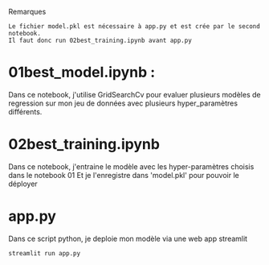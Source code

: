 Remarques

    Le fichier model.pkl est nécessaire à app.py et est crée par le second notebook. 
    Il faut donc run 02best_training.ipynb avant app.py


# 01best_model.ipynb : 
Dans ce notebook, j'utilise GridSearchCv pour evaluer plusieurs modèles de regression sur mon jeu de données avec plusieurs hyper_paramètres différents.

# 02best_training.ipynb
Dans ce notebook, j'entraine le modèle avec les hyper-paramètres choisis dans le notebook 01
Et je l'enregistre dans 'model.pkl' pour pouvoir le déployer

# app.py
Dans ce script python, je deploie mon modèle via une web app streamlit

    streamlit run app.py

